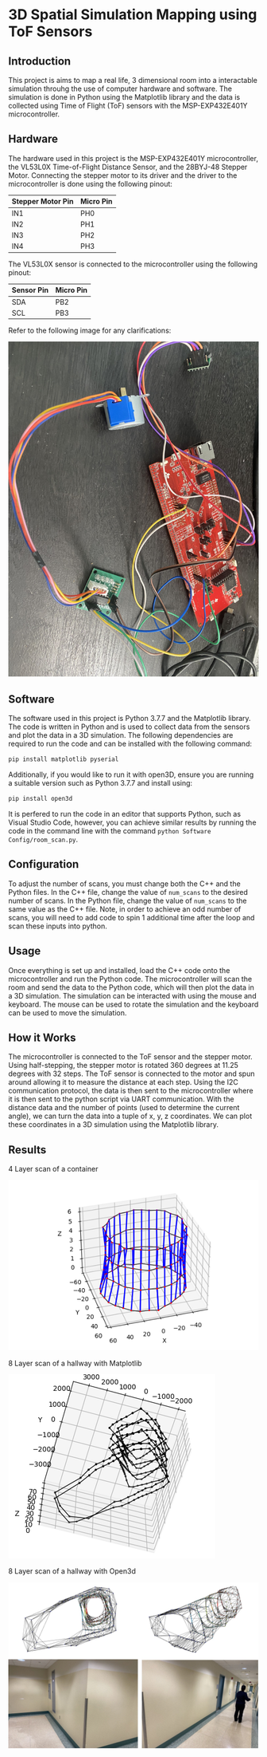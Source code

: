 # 3D Spatial Simulation Mapping using ToF Sensors

## Introduction
This project is aims to map a real life, 3 dimensional room into a interactable simulation throuhg the use of computer hardware and software. The simulation is done in Python using the Matplotlib library and the data is collected using Time of Flight (ToF) sensors with the MSP-EXP432E401Y microcontroller. 

## Hardware
The hardware used in this project is the MSP-EXP432E401Y microcontroller, the VL53L0X Time-of-Flight Distance Sensor, and the 28BYJ-48 Stepper Motor. Connecting the stepper motor to its driver and the driver to the microcontroller is done using the following pinout:

| Stepper Motor Pin | Micro Pin  |
|-------------------|------------|
| IN1               | PH0        |
| IN2               | PH1        |
| IN3               | PH2        |
| IN4               | PH3        |

The VL53L0X sensor is connected to the microcontroller using the following pinout:

| Sensor Pin        | Micro Pin  |
|-------------------|------------|
| SDA               | PB2        |
| SCL               | PB3        |

Refer to the following image for any clarifications:

![Image](Assets/pinout.jpg)

## Software

The software used in this project is Python 3.7.7 and the Matplotlib library. The code is written in Python and is used to collect data from the sensors and plot the data in a 3D simulation. The following dependencies are required to run the code and can be installed with the following command:

```bash
pip install matplotlib pyserial
```

Additionally, if you would like to run it with open3D, ensure you are running a suitable version such as Python 3.7.7 and install using:

```bash
pip install open3d
```

It is perfered to run the code in an editor that supports Python, such as Visual Studio Code, however, you can achieve similar results by running the code in the command line with the command `python Software Config/room_scan.py`.

## Configuration

To adjust the number of scans, you must change both the C++ and the Python files. In the C++ file, change the value of `num_scans` to the desired number of scans. In the Python file, change the value of `num_scans` to the same value as the C++ file. Note, in order to achieve an odd number of scans, you will need to add code to spin 1 additional time after the loop and scan these inputs into python.


## Usage

Once everything is set up and installed, load the C++ code onto the microcontroller and run the Python code. The microcontroller will scan the room and send the data to the Python code, which will then plot the data in a 3D simulation. The simulation can be interacted with using the mouse and keyboard. The mouse can be used to rotate the simulation and the keyboard can be used to move the simulation. 

## How it Works

The microcontroller is connected to the ToF sensor and the stepper motor. Using half-stepping, the stepper motor is rotated 360 degrees at 11.25 degrees with 32 steps. The ToF sensor is connected to the motor and spun around allowing it to measure the distance at each step. Using the I2C communication protocol, the data is then sent to the microcontroller where it is then sent to the python script via UART communication. With the distance data and the number of points (used to determine the current angle), we can turn the data into a tuple of x, y, z coordinates. We can plot these coordinates in a 3D simulation using the Matplotlib library.


## Results

4 Layer scan of a container

![alt text](Assets/container.png)

8 Layer scan of a hallway with Matplotlib

![alt text](Assets/mpl_hallway.png)

8 Layer scan of a hallway with Open3d

![alt text](Assets/scan_hall.jpg)


